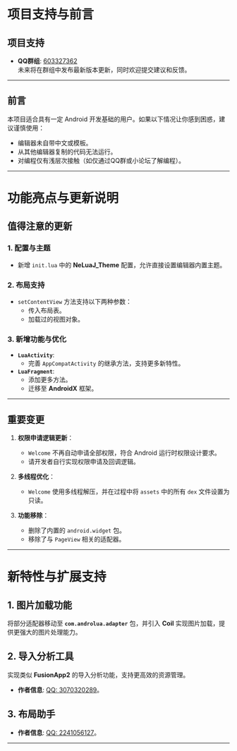 # 项目支持与前言

## **项目支持**
- **QQ群组**: [603327362](https://qm.qq.com/cgi-bin/qm/qr?k=Y4DCrLhx2bie5LaLF4msQOHLVY1s7EeN&jump_from=webapi&authKey=KV3sOndkaiImC7LZB3Rt37sCOyRG3akbzURt+4GyQXps2x1EkyCQl7D3+16GQXyE)  
  未来将在群组中发布最新版本更新，同时欢迎提交建议和反馈。

---

## **前言**
本项目适合具有一定 Android 开发基础的用户。如果以下情况让你感到困惑，建议谨慎使用：
- 编辑器未自带中文或模板。
- 从其他编辑器复制的代码无法运行。
- 对编程仅有浅层次接触（如仅通过QQ群或小论坛了解编程）。

---

# 功能亮点与更新说明

## **值得注意的更新**
### **1. 配置与主题**
- 新增 `init.lua` 中的 **NeLuaJ_Theme** 配置，允许直接设置编辑器内置主题。

### **2. 布局支持**
- `setContentView` 方法支持以下两种参数：
    - 传入布局表。
    - 加载过的视图对象。

### **3. 新增功能与优化**
- **`LuaActivity`**:
    - 完善 `AppCompatActivity` 的继承方法，支持更多新特性。
- **`LuaFragment`**:
    - 添加更多方法。
    - 迁移至 **AndroidX** 框架。

---

## **重要变更**
1. **权限申请逻辑更新**：
    - `Welcome` 不再自动申请全部权限，符合 Android 运行时权限设计要求。
    - 请开发者自行实现权限申请及回调逻辑。

2. **多线程优化**：
    - `Welcome` 使用多线程解压，并在过程中将 `assets` 中的所有 `dex` 文件设置为只读。

3. **功能移除**：
    - 删除了内置的 `android.widget` 包。
    - 移除了与 `PageView` 相关的适配器。

---

# 新特性与扩展支持

## **1. 图片加载功能**
将部分适配器移动至 **`com.androlua.adapter`** 包，并引入 **Coil** 实现图片加载，提供更强大的图片处理能力。

## **2. 导入分析工具**
实现类似 **FusionApp2** 的导入分析功能，支持更高效的资源管理。
- **作者信息**: [QQ: 3070320289](#)。

## **3. 布局助手**
- **作者信息**: [QQ: 2241056127](#)。

---
